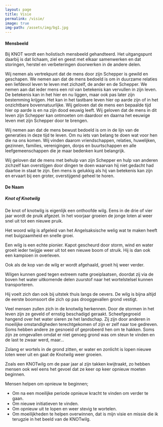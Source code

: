```yaml
---
layout: page
title: Visie
permalink: /visie/
image: true
img-path: /assets/img/bg1.jpg
---
```


#### Mensbeeld
Bij KNOT wordt een holistisch mensbeeld gehandteerd. Het uitgangspunt daarbij is dat lichaam, ziel en geest met elkaar samenwerken en dat storingen, herstel en verbeteringen doorwerken in de andere delen.

Wij nemen als vertrekpunt dat de mens door zijn Schepper is gewild en geschapen. We nemen aan dat de mens bedoeld is om in duurzame relaties een liefdevol leven te leven met zichzelf, de ander en de Schepper. We nemen aan dat ieder mens een rol van betekenis kan vervullen in zijn leven. De betekenis kan in het hier en nu liggen, maar ook pas later zijn bestemming krijgen. Het kan in het tastbare leven hier op aarde zijn of in het onzichtbare bovennatuurlijke. Wij geloven dat de mens een bepaalde tijd hier op aarde is en na zijn dood eeuwig leeft. Wij geloven dat de mens in dit leven zijn Schepper kan ontmoeten om daardoor en daarna het eeuwige leven met zijn Schepper door te brengen. 

Wij nemen aan dat de mens bewust bedoeld is om in de lijn van de generaties in deze tijd te leven. Om nu iets van belang te doen wat voor hen die na ons komen. Wij vinden daarom vriendschappen, relaties, huwelijken, gezinnen, families, verenigingen, dorps en buurtschappen en alle leefgemeenschappen die je maar bedenken kunt belangrijk.

Wij geloven dat de mens met behulp van zijn Schepper en hulp van anderen zichzelf kan overstijgen door dingen te doen waarvan hij niet gedacht had daartoe in staat te zijn. Een mens is gelukkig als hij van betekenis kan zijn en ervaart bij een groter, overstijgend geheel te horen.


#### De Naam

##### Knot of Knotwilg

De knot of knotwilg is eigenlijk een onthoofde wilg. Eens in de drie of vier jaar wordt de pruik afgezet. In het voorjaar groeien de jonge loten al weer snel uit tot een nieuwe pruik.	 

Het woord wilg is afgeleid van het Angelsaksische welig wat te maken heeft met buigzaamheid en snelle groei.

Een wilg is een echte pionier. Kapot gescheurd door storm, wind en water groeit ieder twijgje weer uit tot een nieuwe boom of struik. Hij is dan ook een kampioen in overleven.

Ook als de kop van de wilg er wordt afgehaald, groeit hij weer verder.

Wilgen kunnen goed tegen extreem natte groeiplaatsen, doordat zij via de boven het water uitkomende delen zuurstof naar het wortelstelsel kunnen transporteren. 

Hij voelt zich dan ook bij uitstek thuis langs de oevers. De wilg is bijna altijd de eerste boomsoort die zich op pas drooggevallen grond vestigt. 

Veel mensen zullen zich in de knotwilg herkennen. 
Door de stormen in het leven zijn ze geveld of ernstig beschadigd geraakt. Scheefgegroeid hangend over het water sieren ze het landschap. Zij zijn door anderen in moeilijke omstandigheden terechtgekomen of zijn er zelf naar toe gedreven. 
Soms hebben andere ze gesnoeid of geprobeerd hen om te hakken. 
Soms zijn ze omgevallen omdat er niet genoeg grond was om steun te vinden en de last te zwaar werd, maar… 

Zolang er wortels in de grond zitten, er water en zonlicht is lopen nieuwe loten weer uit en gaat de Knotwilg weer groeien. 

Zoals een KNOTwilg om de paar jaar al zijn takken kwijtraakt, zo hebben mensen ook wel eens het gevoel dat ze keer op keer opnieuw moeten beginnen. 

Mensen helpen om opnieuw te beginnen; 
- Om na een moeilijke periode opnieuw kracht te vinden om verder te gaan. 
- Om nieuwe initiatieven te vinden. 
- Om opnieuw uit te lopen en weer stevig te wortelen. 
- Om moeilijkheden te helpen overwinnen, dat is mijn visie en missie die ik terugzie in het beeld van de KNOTwilg. 
